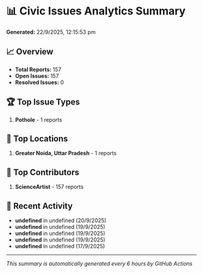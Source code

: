 # 📊 Civic Issues Analytics Summary

**Generated:** 22/9/2025, 12:15:53 pm

## 📈 Overview
- **Total Reports:** 157
- **Open Issues:** 157
- **Resolved Issues:** 0

## 🏆 Top Issue Types
1. **Pothole** - 1 reports

## 📍 Top Locations
1. **Greater Noida, Uttar Pradesh** - 1 reports

## 👥 Top Contributors
1. **ScienceArtist** - 157 reports

## 📅 Recent Activity
- **undefined** in undefined (20/9/2025)
- **undefined** in undefined (19/9/2025)
- **undefined** in undefined (19/9/2025)
- **undefined** in undefined (19/9/2025)
- **undefined** in undefined (17/9/2025)

---
*This summary is automatically generated every 6 hours by GitHub Actions*
